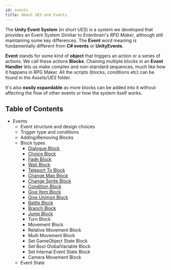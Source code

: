 ```yaml
---
id: events
title: About UES and Events
---
```


The **Unity Event System** (in short _UES_) is a system we developed that provides an Event System Similiar to _Enterbrain_'s *RPG Maker*, although still maintaining some key differences.
The **Event** word meaning is fundamentally different from **C# events** or **UnityEvents**.

**Event** stands for some kind of **object** that triggers an action or a series of actions. We call these actions **Blocks**.
Chaining multiple blocks in an **Event Handler** lets us make complex and non-standard sequences, much like how it happens in RPG Maker.
All the scripts (blocks, conditions etc) can be found in the *Assets/UES* folder.

It's also **easily expandable** as more blocks can be added into it without affecting the flow of other events or how the system itself works.

## Table of Contents

+ Events
    + Event structure and design choices
    + Trigger type and conditions
    + Adding/Removing Blocks
    + Block types
        + [Dialogue Block](blocktypes/dialogueevents)
        + [Choice Block](blocktypes/choiceevents)
        + [Fade Block](blocktypes/fadeevents)
        + [Wait Block](blocktypes/waitevents)
        + [Teleport To Block](blocktypes/teleportevents)
        + [Change Map Block](blocktypes/changemapevents)
        + [Change Sprite Block](blocktypes/changespriteevents)
        + [Condition Block](blocktypes/conditionevents)
        + [Give Item Block](blocktypes/giveitemevents)
        + [Give Unimon Block](blocktypes/giveunimonevents)
        + [Battle Block](blocktypes/battleevents)
        + [Branch Block](blocktypes/branchevents)
        + [Jump Block](blocktypes/jumpevents)
        + Turn Block
        + Movement Block
        + Relative Movement Block
        + Multi Movement Block
        + Set GameObject State Block
        + Set Bool GlobalVariable Block
        + Set Internal Event State Block
        + Camera Movement Block
    + Event State